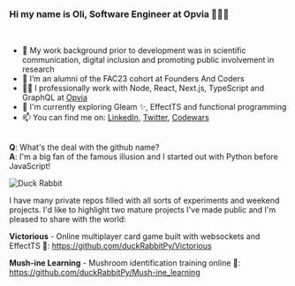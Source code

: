 ### Hi my name is Oli, Software Engineer at Opvia 🧑🏾‍💻
<br />

- 💾 My work background prior to development was in scientific communication, digital inclusion and promoting public involvement in research
- 🙌 I’m an alumni of the FAC23 cohort at Founders And Coders
- 💪🏽 I professionally work with Node, React, Next.js, TypeScript and GraphQL at [Opvia](https://www.opvia.io/)
- 🌱 I'm currently exploring Gleam ✨,  EffectTS and functional programming
- 📫 You can find me on: [LinkedIn](https://www.linkedin.com/in/olilukejones), [Twitter](https://twitter.com/duck_rabbit_py), [Codewars](https://www.codewars.com/users/duckRabbit)
<br />
<b>Q</b>: What's the deal with the github name?
<br />
<b>A</b>: I'm a big fan of the famous illusion and I started out with Python before JavaScript!

![Duck Rabbit](https://static.independent.co.uk/s3fs-public/thumbnails/image/2016/02/14/12/duck-rabbit.png?width=250)
<br />

I have many private repos filled with all sorts of experiments and weekend projects. I'd like to highlight two mature projects I've made public and I'm pleased to share with the world:

<b>Victorious</b> - Online multiplayer card game built with websockets and EffectTS 🏰:
https://github.com/duckRabbitPy/Victorious

<b>Mush-ine Learning</b> - Mushroom identification training online 🍄:
https://github.com/duckRabbitPy/Mush-ine_learning
